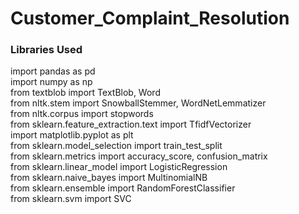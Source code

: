 # Customer_Complaint_Resolution



### Libraries Used

import pandas as pd <br />
import numpy as np <br />
from textblob import TextBlob, Word <br />
from nltk.stem import SnowballStemmer, WordNetLemmatizer <br />
from nltk.corpus import stopwords <br />
from sklearn.feature_extraction.text import TfidfVectorizer <br />
import matplotlib.pyplot as plt <br />
from sklearn.model_selection import train_test_split <br />
from sklearn.metrics import accuracy_score, confusion_matrix <br />
from sklearn.linear_model import LogisticRegression <br />
from sklearn.naive_bayes import MultinomialNB <br />
from sklearn.ensemble import RandomForestClassifier <br />
from sklearn.svm import SVC <br />
